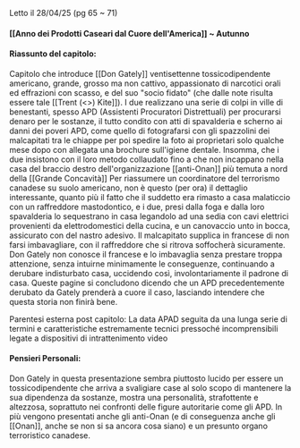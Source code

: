 Letto il 28/04/25 (pg 65 ~ 71)

#### [[Anno dei Prodotti Caseari dal Cuore dell'America]] ~ Autunno

#### Riassunto del capitolo:
Capitolo che introduce [[Don Gately]] ventisettenne tossicodipendente americano, grande, grosso ma non cattivo, appassionato di narcotici orali ed effrazioni con scasso, e del suo "socio fidato" (che dalle note risulta essere tale [[Trent (<<Quovadis>>) Kite]]). I due realizzano una serie di colpi in ville di benestanti, spesso APD (Assistenti Procuratori Distrettuali) per procurarsi denaro per le sostanze, il tutto condito con atti di spavalderia e scherno ai danni dei poveri APD, come quello di  fotografarsi con gli spazzolini dei malcapitati tra le chiappe per poi spedire la foto ai proprietari solo qualche mese dopo con allegata una brochure sull'igiene dentale.
Insomma, che i due insistono con il loro metodo collaudato fino a che non incappano nella casa del braccio destro dell'organizzazione [[anti-Onan]] più temuta a nord della [[Grande Concavità]] Per riassumere un coordinatore del terrorismo canadese su suolo americano, non è questo (per ora) il dettaglio interessante, quanto più il fatto che il suddetto era rimasto a casa malaticcio con un raffreddore mastodontico, e i due, presi dalla foga e dalla loro spavalderia lo sequestrano in casa legandolo ad una sedia con cavi elettrici provenienti da elettrodomestici della cucina, e un canovaccio unto in bocca, assicurato con del nastro adesivo. Il malcapitato supplica in francese di non farsi imbavagliare, con il raffreddore che si ritrova soffocherà sicuramente. Don Gately non conosce il francese e lo imbavaglia senza prestare troppa attenzione, senza intuirne minimamente le conseguenze, continuando a derubare indisturbato casa, uccidendo così, involontariamente il padrone di casa.
Queste pagine si concludono dicendo che un APD precedentemente derubato da Gately prenderà a cuore il caso, lasciando intendere che questa storia non finirà bene.

Parentesi esterna post capitolo: La data APAD seguita da una lunga serie di termini e caratteristiche estremamente tecnici pressoché incomprensibili legate a dispositivi di intrattenimento video
#### Pensieri Personali:
Don Gately in questa presentazione sembra piuttosto lucido per essere un tossicodipendente che arriva a svaligiare case al solo scopo di mantenere la sua dipendenza da sostanze, mostra una personalità, strafottente e altezzosa, soprattuto nei confronti delle figure autoritarie come gli APD.
In più vengono presentati anche gli anti-Onan (e di conseguenza anche gli [[Onan]], anche se non si sa ancora cosa siano) e un presunto organo terroristico canadese.